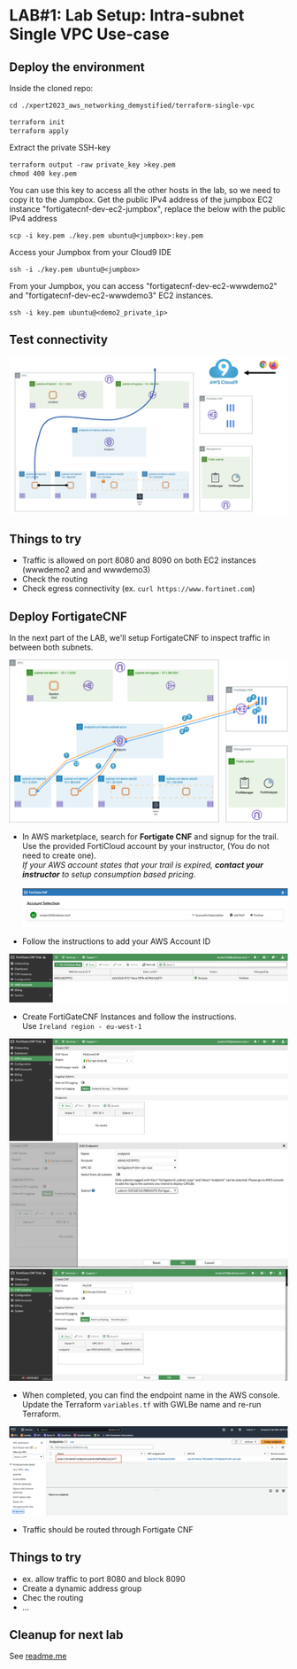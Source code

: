 # LAB#1: Lab Setup: Intra-subnet Single VPC Use-case

## Deploy the environment
Inside the cloned repo:
```
cd ./xpert2023_aws_networking_demystified/terraform-single-vpc
```
```
terraform init
terraform apply
```
Extract the private SSH-key
```
terraform output -raw private_key >key.pem
chmod 400 key.pem
```
You can use this key to access all the other hosts in the lab, so we need to copy it to the Jumpbox.
Get the public IPv4 address of the jumpbox EC2 instance "fortigatecnf-dev-ec2-jumpbox", replace the below <jumpbox> with the public IPv4 address
```
scp -i key.pem ./key.pem ubuntu@<jumpbox>:key.pem
```
Access your Jumpbox from your Cloud9 IDE
```
ssh -i ./key.pem ubuntu@<jumpbox>
```
From your Jumpbox, you can access "fortigatecnf-dev-ec2-wwwdemo2" and "fortigatecnf-dev-ec2-wwwdemo3" EC2 instances.
```
ssh -i key.pem ubuntu@<demo2_private_ip>
```

## Test connectivity
![Flow Diagram](../images/flow_diagram.png)

## Things to try
- Traffic is allowed on port 8080 and 8090 on both EC2 instances (wwwdemo2 and and wwwdemo3)
- Check the routing
- Check egress connectivity (ex. `curl https://www.fortinet.com`)

## Deploy FortigateCNF
In the next part of the LAB, we'll setup FortigateCNF to inspect traffic in between both subnets.


![East-West.drawio.png](../images/architecture1-Single-VPC-East-West.drawio.png)


- In AWS marketplace, search for **Fortigate CNF** and signup for the trail. <br>
  Use the provided FortiCloud account by your instructor, (You do not need to create one).<br>
  *If your AWS account states that your trail is expired, **contact your instructor** to setup consumption based pricing*.<br>
  <br>
![onboarded.png](../images/onboarded.png)

- Follow the instructions to add your AWS Account ID
  
![AWS_account_cft.png](../images/AWS_account_cft.png)

- Create FortiGateCNF Instances and follow the instructions.<br>
  Use `Ireland region - eu-west-1`<br>
  
![add_cnf.png](../images/add_cnf.png)
![endpoints.png](../images/endpoints.png)
![completed_config.png](../images/completed_config.png)

-   When completed, you can find the endpoint name in the AWS console.<br>
    Update the Terraform `variables.tf` with GWLBe name and re-run Terraform.

![aws_endpoint.png](../images/aws_endpoint.png)

- Traffic should be routed through Fortigate CNF
  
## Things to try
- ex. allow traffic to port 8080 and block 8090
- Create a dynamic address group
- Chec the routing
- ...

## Cleanup for next lab
See [readme.me](../readme.md)


